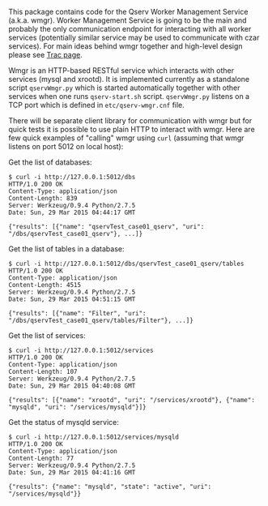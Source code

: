 
This package contains code for the Qserv Worker Management Service (a.k.a.
wmgr). Worker Management Service is going to be the main and probably the
only communication endpoint for interacting with all worker services
(potentially similar service may be used to communicate with czar services).
For main ideas behind wmgr together and high-level design please see
[Trac page](https://dev.lsstcorp.org/trac/wiki/db/Qserv/WMGRDesign).

Wmgr is an HTTP-based RESTful service which interacts with other services
(mysql and xrootd). It is implemented currently as a standalone script
`qservWmgr.py` which is started automatically together with other
services when one runs `qserv-start.sh` script. `qservWmgr.py`
listens on a TCP port which is defined in `etc/qserv-wmgr.cnf` file.

There will be separate client library for communication with wmgr but for
quick tests it is possible to use plain HTTP to interact with wmgr. Here
are few quick examples of "calling" wmgr using `curl` (assuming that wmgr
listens on port 5012 on local host):

Get the list of databases:

    $ curl -i http://127.0.0.1:5012/dbs
    HTTP/1.0 200 OK
    Content-Type: application/json
    Content-Length: 839
    Server: Werkzeug/0.9.4 Python/2.7.5
    Date: Sun, 29 Mar 2015 04:44:17 GMT
    
    {"results": [{"name": "qservTest_case01_qserv", "uri": "/dbs/qservTest_case01_qserv"}, ...]}

Get the list of tables in a database:

    $ curl -i http://127.0.0.1:5012/dbs/qservTest_case01_qserv/tables
    HTTP/1.0 200 OK
    Content-Type: application/json
    Content-Length: 4515
    Server: Werkzeug/0.9.4 Python/2.7.5
    Date: Sun, 29 Mar 2015 04:51:15 GMT
    
    {"results": [{"name": "Filter", "uri": "/dbs/qservTest_case01_qserv/tables/Filter"}, ...]}


Get the list of services:

    $ curl -i http://127.0.0.1:5012/services
    HTTP/1.0 200 OK
    Content-Type: application/json
    Content-Length: 107
    Server: Werkzeug/0.9.4 Python/2.7.5
    Date: Sun, 29 Mar 2015 04:40:08 GMT
    
    {"results": [{"name": "xrootd", "uri": "/services/xrootd"}, {"name": "mysqld", "uri": "/services/mysqld"}]}

Get the status of mysqld service:

    $ curl -i http://127.0.0.1:5012/services/mysqld
    HTTP/1.0 200 OK
    Content-Type: application/json
    Content-Length: 77
    Server: Werkzeug/0.9.4 Python/2.7.5
    Date: Sun, 29 Mar 2015 04:41:16 GMT
    
    {"results": {"name": "mysqld", "state": "active", "uri": "/services/mysqld"}}
